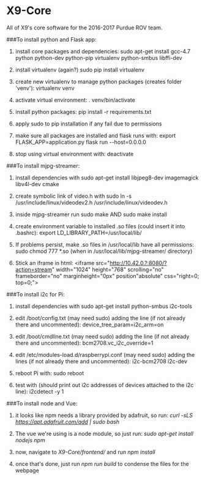 # X9-Core
All of X9's core software for the 2016-2017 Purdue ROV team.

###To install python and Flask app:
1. install core packages and dependencies:
 sudo apt-get install gcc-4.7 python python-dev python-pip virtualenv python-smbus libffi-dev

2. install virtualenv (again?)
 sudo pip install virtualenv

3. create new virtualenv to manage python packages (creates folder 'venv'):
 virtualenv venv

4. activate virtual environment:
 . venv/bin/activate

5. install python packages:
 pip install -r requirements.txt

6. apply sudo to pip installation if any fail due to permissions

7. make sure all packages are installed and flask runs with:
 export FLASK_APP=application.py
 flask run --host=0.0.0.0

8. stop using virtual environment with:
 deactivate

###To install mjpg-streamer:
1. install dependencies with
 sudo apt-get install libjpeg8-dev imagemagick libv4l-dev cmake

2. create symbolic link of video.h with
 sudo ln -s /usr/include/linux/videodev2.h /usr/include/linux/videodev.h

3. inside mjpg-streamer run
 sudo make
 AND
 sudo make install

4. create environment variable to installed .so files (could insert it into .bashrc):
 export LD_LIBRARY_PATH=/usr/local/lib/

5. If problems persist, make .so files in /usr/local/lib have all permissions:
 sudo chmod 777 *.so (when in /usr/local/lib/mjpg-streamer/ directory)

6. Stick an iframe in html: <iframe src="http://10.42.0.?:8080/?action=stream" width="1024" height="768" scrolling="no" frameborder="no" marginheight="0px" position"absolute" css="right=0; top=0;"></iframe>

###To install i2c for Pi:
1. install dependencies with
 sudo apt-get install python-smbus i2c-tools

2. edit /boot/config.txt (may need sudo) adding the line (if not already there and uncommented):
 device_tree_param=i2c_arm=on

3. edit /boot/cmdline.txt (may need sudo) adding the line (if not already there and uncommented):
 bcm2708.vc_i2c_override=1

4. edit /etc/modules-load.d/raspberrypi.conf (may need sudo) adding the lines (if not already there and uncommented):
 i2c-bcm2708
 i2c-dev

5. reboot Pi with:
 sudo reboot

6. test with (should print out i2c addresses of devices attached to the i2c line):
 i2cdetect -y 1

###To install node and Vue:
1. it looks like npm needs a library provided by adafruit, so run: _curl -sLS https://apt.adafruit.com/add | sudo bash_

2. The vue we're using is a node module, so just run: _sudo apt-get install nodejs npm_

3. now, navigate to _X9-Core/frontend/_ and run _npm install_

4. once that's done, just run _npm run build_ to condense the files for the webpage
